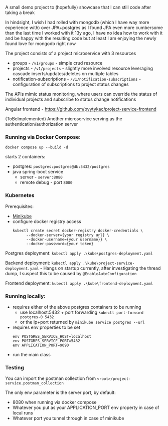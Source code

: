 A small demo project to (hopefully) showcase that I can still code after taking a break

In hindsight, I wish I had rolled with mongodb (which I have way more experience with) over JPA+postgres as I found JPA even more cumbersome than the last time I worked with it 13y ago, I have no idea how to work with it and be happy with the resulting code but at least I am enjoying the newly found love for mongodb right now

The project consists of a project microservice with 3 resources
* groups - `/v1/groups` - simple crud resource
* projects - `/v1/projects` - slightly more involved resource leveraging cascade inserts/updates/deletes on multiple tables
* notification-subscriptions - `/v1/notification-subscriptions` - configuration of subscriptions to project status changes

The APIs mimic status monitoring, where users can override the status of individual projects and subscribe to status change notifications

Angular frontend - https://github.com/pvytykac/project-service-frontend

(ToBeImplemented) Another microservice serving as the authentication/authorization server

### Running via Docker Compose:

`docker compose up --build -d`

starts 2 containers:
* postgres: `postgres:postgres@db:5432/postgres`
* java spring-boot service
  * server - `server:8080`
  * remote debug - port `8000`

### Kubernetes

Prerequisites:
* [Minikube](https://minikube.sigs.k8s.io/docs/start) 
* configure docker registry access 
  ```
  kubectl create secret docker-registry docker-credentials \
        --docker-server={your registry url} \
        --docker-username={your username}} \
        --docker-password={your token}
  ```

Postgres deployment: `kubectl apply .\kube\postgres-deployment.yaml`

Backend deployment: `kubectl apply .\kube\project-service-deployment.yaml` - Hangs on startup currently, after investigating the thread dump, I suspect this to be caused by `@EnableAutoConfiguration`  

Frontend deployment: `kubectl apply .\kube\frontend-deployment.yaml`

### Running locally:

* requires either of the above postgres containers to be running
  * use localhost:5432 + port forwarding `kubectl port-forward postgres-0 5432`
  * or the ip+port returned by `minikube service postgres --url`
* requires env properties to be set
  ```
  env POSTGRES_SERVICE_HOST=localhost
  env POSTGRES_SERVICE_PORT=5432
  env APPLICATION_PORT=9090
  ```
* run the main class

### Testing

You can import the postman collection from `<root>/project-service.postman_collection`

The only env parameter is the server port, by default:
* 8080 when running via docker compose
* Whatever you put as your APPLICATION_PORT env property in case of local runs
* Whatever port you tunnel through in case of minikube